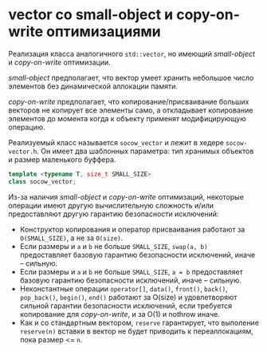 # vector со small-object и copy-on-write оптимизациями

Реализация класса аналогичного `std::vector`, но
имеющий *small-object* и *copy-on-write* оптимизации.

*small-object* предполагает, что вектор умеет хранить небольшое число элементов
без динамической аллокации памяти.

*copy-on-write* предполагает, что
копирование/присваивание больших векторов не копирует все элементы само, а
откладывает копирование элементов до момента когда к объекту применят
модифицирующую операцию.

Реализуемый класс называется `socow_vector` и лежит в
хедере `socow-vector.h`. Он имеет два шаблонных параметра: тип хранимых
объектов и размер маленького буффера.

```cpp
template <typename T, size_t SMALL_SIZE>
class socow_vector;
```

Из-за наличия  *small-object* и *copy-on-write* оптимизаций, некоторые операции
имеют другую вычислительную сложность и/или предоставляют другую гарантию
безопасности исключений:

* Конструктор копирования и оператор присваивания работают
  за `O(SMALL_SIZE)`, а не за `O(size)`.
* Если размеры и `a` и `b` не больше `SMALL_SIZE`, `swap(a, b)` предоставляет
  базовую гарантию безопасности исключений, иначе – сильную.
* Если размеры и `a` и `b` не больше `SMALL_SIZE`, `a = b` предоставляет
  базовую гарантию безопасности исключений, иначе – сильную.
* Неконстантные
  операции `operator[]`, `data()`, `front()`, `back()`, `pop_back()`, `begin()`,
  `end()` работают за O(size) и удовлетворяют сильной гарантии
  безопасности исключений, если требуется копирование для *copy-on-write*, и за
  O(1) и nothrow иначе.
* Как и со стандартным вектором, `reserve` гарантирует, что
  выполение `reserve(n)` вставки в вектор не будет приводить к переаллокациям,
  пока размер <= `n`.

